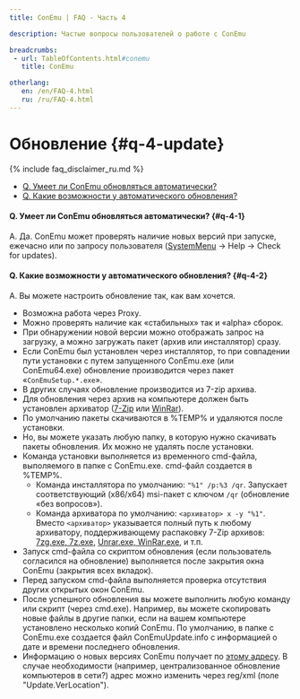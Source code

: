 ```yaml
---
title: ConEmu | FAQ - Часть 4

description: Частые вопросы пользователей о работе с ConEmu

breadcrumbs:
 - url: TableOfContents.html#conemu
   title: ConEmu

otherlang:
   en: /en/FAQ-4.html
   ru: /ru/FAQ-4.html
---
```


# Обновление  {#q-4-update}

{% include faq_disclaimer_ru.md %}

* [Q. Умеет ли ConEmu обновляться автоматически?](#q-4-1)
* [Q. Какие возможности у автоматического обновления?](#q-4-2)



#### Q. Умеет ли ConEmu обновляться автоматически?   {#q-4-1}


A. Да. ConEmu может проверять наличие новых версий при запуске, ежечасно или по запросу пользователя ([SystemMenu](SystemMenu.html) -> Help -> Check for updates).




#### Q. Какие возможности у автоматического обновления?   {#q-4-2}


A. Вы можете настроить обновление так, как вам хочется.

* Возможна работа через Proxy.
* Можно проверять наличие как «стабильных» так и «alpha» сборок.
* При обнаружении новой версии можно отображать запрос на загрузку, а можно загружать пакет (архив или инсталлятор) сразу.
* Если ConEmu был установлен через инсталлятор, то при совпадении пути установки с путем запущенного ConEmu.exe (или ConEmu64.exe) обновление производится через пакет «`ConEmuSetup.*.exe`».
* В других случаях обновление производится из 7-zip архива.
* Для обновления через архив на компьютере должен быть установлен архиватор ([7-Zip](http://www.7-zip.org/) или [WinRar](http://www.rarlab.com/)).
* По умолчанию пакеты скачиваются в %TEMP% и удаляются после установки.
* Но, вы можете указать любую папку, в которую нужно скачивать пакеты обновления. Их можно не удалять после установки.
* Команда установки выполняется из временного cmd-файла, выполяемого в папке с ConEmu.exe. cmd-файл создается в %TEMP%.
  * Команда инсталлятора по умолчанию: `"%1" /p:%3 /qr`. Запускает соответствующий (x86/x64) msi-пакет с ключом `/qr` (обновление «без вопросов»).
  * Команда архиватора по умолчанию: `<архиватор> x -y "%1"`. Вместо `<архиватор>` указывается полный путь к любому архиватору, поддерживающему распаковку 7-Zip архивов: [7zg.exe, 7z.exe](http://www.7-zip.org/), [Unrar.exe, WinRar.exe](http://www.rarlab.com/), и т.п.
* Запуск cmd-файла со скриптом обновления (если пользователь согласился на обновление) выполняется после закрытия окна ConEmu (закрытия всех вкладок).
* Перед запуском cmd-файла выполняется проверка отсутствия других открытых окон ConEmu.
* После успешного обновления вы можете выполнить любую команду или скрипт (через cmd.exe). Например, вы можете скопировать новые файлы в другие папки, если на вашем компьютере установлено несколько копий ConEmu. По умолчанию, в папке с ConEmu.exe создается файл ConEmuUpdate.info с информацией о дате и времени последнего обновления.
* Информацию о новых версиях ConEmu получает по [этому адресу](https://conemu.github.io/version.ini). В случае необходимости (например, централизованное обновление компьютеров в сети?) адрес можно изменить через reg/xml (поле "Update.VerLocation").
